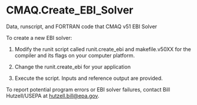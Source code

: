 # CMAQ.Create_EBI_Solver
Data, runscript, and FORTRAN code that CMAQ v51 EBI Solver

To create a new EBI solver:

1) Modify the runit script called runit.create_ebi and makefile.v50XX for the
compiler and its flags on your computer platform.

2) Change the runit.create_ebi for your application

3) Execute the script. Inputs and reference output are provided.

To report potential program errors or EBI solver failures, contact Bill
Hutzell/USEPA at hutzell.bill@epa.gov.
